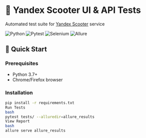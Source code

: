 # 🛴 Yandex Scooter UI & API Tests

Automated test suite for [Yandex Scooter](https://qa-scooter.praktikum-services.ru/) service

![Python](https://img.shields.io/badge/Python-3.7%2B-blue)
![Pytest](https://img.shields.io/badge/Pytest-7.4%2B-orange)
![Selenium](https://img.shields.io/badge/Selenium-4.0%2B-yellowgreen)
![Allure](https://img.shields.io/badge/Allure_Report-supported-ff69b4)

## 🚀 Quick Start

### Prerequisites
- Python 3.7+
- Chrome/Firefox browser

### Installation
```bash
pip install -r requirements.txt
Run Tests
bash
pytest tests/ --alluredir=allure_results
View Report
bash
allure serve allure_results

